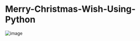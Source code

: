 # Merry-Christmas-Wish-Using-Python
![image](https://user-images.githubusercontent.com/62868878/103128768-99057600-46bc-11eb-974d-21fffca16543.png)
